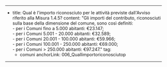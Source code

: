 ---
  - title: Qual è l'importo riconosciuto per le attività previste dall'Avviso riferito alla Misura 1.4.5?
    content: "Gli importi del contributo, riconosciuti sulla base della dimensione del comune, sono così definiti:<br>- per i Comuni fino a 5.000 abitanti: €23.147;<br>- per i Comuni 5.001 - 20.000 abitanti: €32.589; <br>- per i Comuni 20.001 - 100.000 abitanti: €59.966; <br>- per i Comuni 100.001 - 250.000 abitanti: €69.000; <br>- per i Comuni > 250.000 abitanti: €97.247."
    tag:
      - comuni
    anchorLink: 006_Quallimportoriconosciutop
---